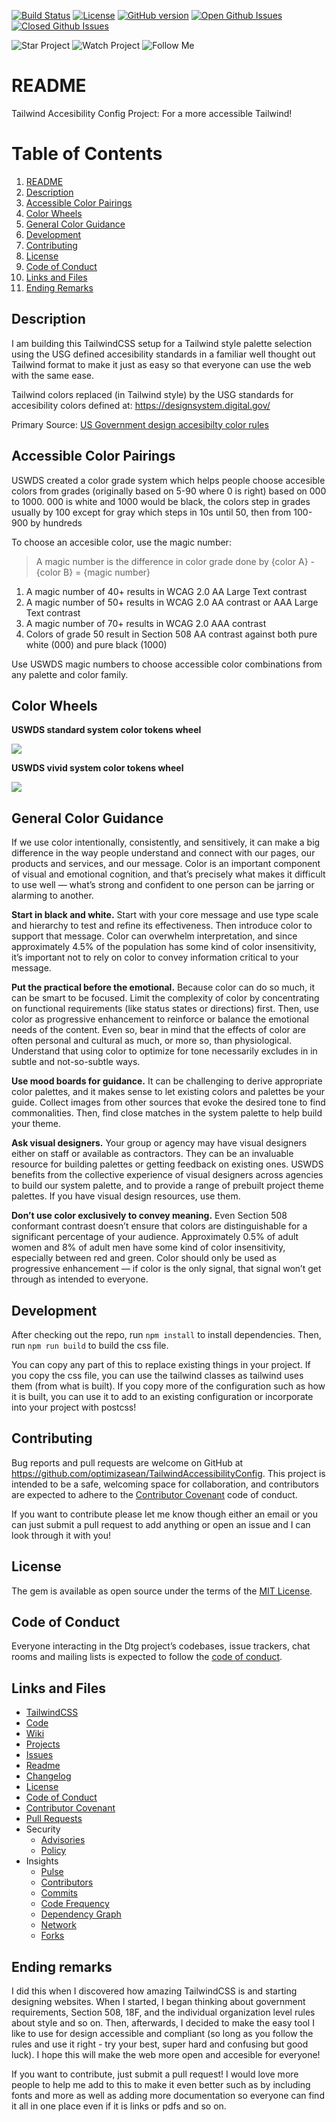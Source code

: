 [![Build Status](https://travis-ci.org/optimizasean/TailwindAccessibilityConfig.svg?branch=master)](https://travis-ci.org/optimizasean/TailwindAccessibilityConfig)
[![License](https://img.shields.io/github/license/optimizasean/TailwindAccessibilityConfig.svg)](https://raw.githubusercontent.com/optimizasean/TailwindAccessibilityConfig/master/LICENSE)
[![GitHub version](https://badge.fury.io/gh/optimizasean%2FTailwindAccessibilityConfig.svg)](https://badge.fury.io/gh/optimizasean%2FTailwindAccessibilityConfig)
[![Open Github Issues](https://img.shields.io/github/issues-raw/optimizasean/TailwindAccessibilityConfig.svg)](https://github.com/optimizasean/TailwindAccessibilityConfig/issues)
[![Closed Github Issues](https://img.shields.io/github/issues-closed-raw/optimizasean/TailwindAccessibilityConfig.svg)](https://github.com/optimizasean/TailwindAccessibilityConfig/issues)

![Star Project](https://img.shields.io/github/stars/optimizasean/dtg.svg?style=social)
![Watch Project](https://img.shields.io/github/watchers/optimizasean/dtg.svg?style=social)
![Follow Me](https://img.shields.io/github/followers/optimizasean.svg?style=social)

# README

Tailwind Accesibility Config Project: For a more accessible Tailwind!

# Table of Contents

1. [README](#readme)
2. [Description](#description)
3. [Accessible Color Pairings](#accessible-color-pairings)
4. [Color Wheels](#color-wheels)
5. [General Color Guidance](#general-color-guidance)
6. [Development](#development)
7. [Contributing](#contributing)
8. [License](#license)
9. [Code of Conduct](#code-of-conduct)
10. [Links and Files](#links-and-files)
11. [Ending Remarks](#ending-remarks)

## Description

I am building this TailwindCSS setup for a Tailwind style palette selection using the USG defined accesibility standards in a familiar well thought out Tailwind format to make it just as easy so that everyone can use the web with the same ease.

Tailwind colors replaced (in Tailwind style) by the USG standards for accesibility colors defined at: https://designsystem.digital.gov/

Primary Source: [US Government design accesibilty color rules](https://designsystem.digital.gov/design-tokens/color/overview/)

## Accessible Color Pairings

USWDS created a color grade system which helps people choose accesible colors from grades (originally based on 5-90 where 0 is right) based on 000 to 1000. 000 is white and 1000 would be black, the colors step in grades usually by 100 except for gray which steps in 10s until 50, then from 100-900 by hundreds

To choose an accesible color, use the magic number:

> A magic number is the difference in color grade done by {color A} - {color B} = {magic number}

1. A magic number of 40+ results in WCAG 2.0 AA Large Text contrast
2. A magic number of 50+ results in WCAG 2.0 AA contrast or AAA Large Text contrast
3. A magic number of 70+ results in WCAG 2.0 AAA contrast
4. Colors of grade 50 result in Section 508 AA contrast against both pure white (000) and pure black (1000)

Use USWDS magic numbers to choose accessible color combinations from any palette and color family.
 
## Color Wheels

**USWDS standard system color tokens wheel**

![](uswds-standard-color-wheel.jpg)

**USWDS vivid system color tokens wheel**

![](uswds-vivid-color-wheel.jpg)


## General Color Guidance

If we use color intentionally, consistently, and sensitively, it can make a big difference in the way people understand and connect with our pages, our products and services, and our message. Color is an important component of visual and emotional cognition, and that’s precisely what makes it difficult to use well — what’s strong and confident to one person can be jarring or alarming to another.

**Start in black and white.** Start with your core message and use type scale and hierarchy to test and refine its effectiveness. Then introduce color to support that message. Color can overwhelm interpretation, and since approximately 4.5% of the population has some kind of color insensitivity, it’s important not to rely on color to convey information critical to your message.

**Put the practical before the emotional.** Because color can do so much, it can be smart to be focused. Limit the complexity of color by concentrating on functional requirements (like status states or directions) first. Then, use color as progressive enhancement to reinforce or balance the emotional needs of the content. Even so, bear in mind that the effects of color are often personal and cultural as much, or more so, than physiological. Understand that using color to optimize for tone necessarily excludes in in subtle and not-so-subtle ways.

**Use mood boards for guidance.** It can be challenging to derive appropriate color palettes, and it makes sense to let existing colors and palettes be your guide. Collect images from other sources that evoke the desired tone to find commonalities. Then, find close matches in the system palette to help build your theme.

**Ask visual designers.** Your group or agency may have visual designers either on staff or available as contractors. They can be an invaluable resource for building palettes or getting feedback on existing ones. USWDS benefits from the collective experience of visual designers across agencies to build our system palette, and to provide a range of prebuilt project theme palettes. If you have visual design resources, use them.

**Don’t use color exclusively to convey meaning.** Even Section 508 conformant contrast doesn’t ensure that colors are distinguishable for a significant percentage of your audience. Approximately 0.5% of adult women and 8% of adult men have some kind of color insensitivity, especially between red and green. Color should only be used as progressive enhancement — if color is the only signal, that signal won’t get through as intended to everyone.

## Development

After checking out the repo, run `npm install` to install dependencies. Then, run `npm run build` to build the css file.

You can copy any part of this to replace existing things in your project.  If you copy the css file, you can use the tailwind classes as tailwind uses them (from what is built).  If you copy more of the configuration such as how it is built, you can use it to add to an existing configuration or incorporate into your project with postcss!

## Contributing

Bug reports and pull requests are welcome on GitHub at https://github.com/optimizasean/TailwindAccessibilityConfig. This project is intended to be a safe, welcoming space for collaboration, and contributors are expected to adhere to the [Contributor Covenant](http://contributor-covenant.org) code of conduct.

If you want to contribute please let me know though either an email or you can just submit a pull request to add anything or open an issue and I can look through it with you!

## License

The gem is available as open source under the terms of the [MIT License](https://opensource.org/licenses/MIT).

## Code of Conduct

Everyone interacting in the Dtg project’s codebases, issue trackers, chat rooms and mailing lists is expected to follow the [code of conduct](https://github.com/optimizasean/TailwindAccessibilityConfig/blob/master/CODE_OF_CONDUCT.md).

## Links and Files

- [TailwindCSS](https://tailwindcss.com/)
- [Code](https://github.com/optimizasean/TailwindAccessibilityConfig)
- [Wiki](https://github.com/optimizasean/TailwindAccessibilityConfig/wiki)
- [Projects](https://github.com/optimizasean/TailwindAccessibilityConfig/projects)
- [Issues](https://github.com/optimizasean/TailwindAccessibilityConfig/issues)
- [Readme](https://github.com/optimizasean/TailwindAccessibilityConfig/blob/master/README.md)
- [Changelog](https://github.com/optimizasean/TailwindAccessibilityConfig/blob/master/CHANGELOG.md)
- [License](https://github.com/optimizasean/TailwindAccessibilityConfig/blob/master/LICENSE)
- [Code of Conduct](https://github.com/optimizasean/TailwindAccessibilityConfig/blob/master/CODE_OF_CONDUCT.md)
- [Contributor Covenant](http://contributor-covenant.org)
- [Pull Requests](https://github.com/optimizasean/TailwindAccessibilityConfig/pulls)
- Security
  - [Advisories](https://github.com/optimizasean/TailwindAccessibilityConfig/security/advisories)
  - [Policy](https://github.com/optimizasean/TailwindAccessibilityConfig/security/policy)
- Insights
  - [Pulse](https://github.com/optimizasean/TailwindAccessibilityConfig/pulse)
  - [Contributors](https://github.com/optimizasean/TailwindAccessibilityConfig/graphs/contributors)
  - [Commits](https://github.com/optimizasean/TailwindAccessibilityConfig/graphs/commit-activity)
  - [Code Frequency](https://github.com/optimizasean/TailwindAccessibilityConfig/graphs/code-frequency)
  - [Dependency Graph](https://github.com/optimizasean/TailwindAccessibilityConfig/network/dependencies)
  - [Network](https://github.com/optimizasean/TailwindAccessibilityConfig/network)
  - [Forks](https://github.com/optimizasean/TailwindAccessibilityConfig/network/members)

## Ending remarks

I did this when I discovered how amazing TailwindCSS is and starting designing websites. When I started, I began thinking about government requirements, Section 508, 18F, and the individual organization level rules about style and so on. Then, afterwards, I decided to make the easy tool I like to use for design accessible and compliant (so long as you follow the rules and use it right - try your best, super hard and confusing but good luck).  I hope this will make the web more open and accesible for everyone!

If you want to contribute, just submit a pull request!  I would love more people to help me add to this to make it even better such as by including fonts and more as well as adding more documentation so everyone can find it all in one place even if it is links or pdfs and so on.
